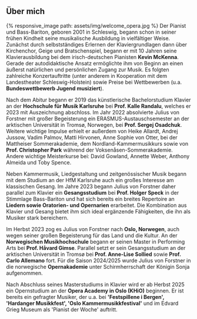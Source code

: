 ## Über mich
{% responsive_image path: assets/img/welcome_opera.jpg %}
Der Pianist und Bass-Bariton, geboren 2001 in Schleswig, begann schon in seiner frühen Kindheit seine musikalische
Ausbildung in vielfältiger Weise. Zunächst durch selbstständiges Erlernen der Klaviergrundlagen dann über
Kirchenchor, Geige und Bratschenspiel, begann er mit 10 Jahren seine Klavierausbildung bei dem irisch-deutschen
Pianisten **Kevin McKenna**. Gerade der autodidaktische Ansatz ermöglichte ihm von Beginn an einen äußerst natürlichen
und persönlichen Zugang zur Musik. Es folgten zahlreiche Konzertauftritte (unter anderem in Kooperation mit dem
Landestheater Schleswig-Holstein) sowie Preise bei Wettbewerben (u.a. **Bundeswettbewerb Jugend musiziert**).

Nach dem Abitur begann er 2019 das künstlerische Bachelorstudium Klavier an der **Hochschule für Musik Karlsruhe** bei 
**Prof. Kalle Randalu**, welches er 2023 mit Auszeichnung abschloss.
Im Jahr 2022 absolvierte Julius von Forstner mit großer Begeisterung ein ERASMUS-Austauschsemester an der
arktischen Universität in Tromsø, Norwegen, bei **Prof. Sergej Osadchuk**.
Weitere wichtige Impulse erhielt er außerdem von Heike Allardt, Andrej Jussow, Vadim Palmov, Matti Hirvonen, Anne Sophie von Otter,
bei der Mattheiser Sommerakademie, dem Nordland-Kammermusikkurs sowie von **Prof. Christopher Park** während der
Voksenåsen-Sommerakademie. Andere wichtige Meisterkurse bei: David Gowland, Annette Weber, Anthony Almeida und Toby Spence.

Neben Kammermusik, Liedgestaltung und zeitgenössischer Musik begann mit dem Studium an der HfM Karlsruhe auch ein
großes Interesse am klassischen Gesang. Im Jahre 2023 begann Julius von Forstner daher parallel zum Klavier ein
**Gesangsstudium** bei **Prof. Holger Speck** in der Stimmlage Bass-Bariton und hat sich bereits ein breites Repertoire
an **Liedern sowie Oratorien- und Opernarien** erarbeitet. Die Kombination aus Klavier und Gesang bietet ihm sich ideal
ergänzende Fähigkeiten, die ihn als Musiker stark bereichern.

Im Herbst 2023 zog es Julius von Forstner nach **Oslo, Norwegen**, auch wegen seiner großen Begeisterung für das Land
und die Kultur. An der **Norwegischen Musikhochschule** begann er seinen Master in Performing Arts bei
**Prof. Håvard Gimse**. Parallel setzt er sein Gesangsstudium an der arktischen Universität in Tromsø bei
**Prof. Anne-Lise Sollied** sowie **Prof. Carlo Allemano** fort. Für die Saison 2024/2025 wurde
Julius von Forstner in die norwegische **Opernakademie**
unter Schirmherrschaft der Königin Sonja
aufgenommen.

Nach Abschluss seines Masterstudiums in Klavier wird er ab Herbst 2025 ein Opernstudium an der **Opera Academy in Oslo (KHiO)** beginnen. Er ist bereits 
ein gefragter Musiker, der u.a. bei **'Festspillene i Bergen', 'Hardanger Musikkfest', 'Oslo Kammermusikkfestival'** und im Edvard Grieg Museum als 'Pianist der Woche' auftritt.

